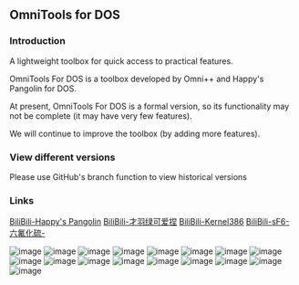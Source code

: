 ## OmniTools for DOS

### Introduction

  A lightweight toolbox for quick access to practical features.
  
  OmniTools For DOS is a toolbox developed by Omni++ and Happy's Pangolin for DOS.
  
  At present, OmniTools For DOS is a formal version, so its functionality may not be complete (it may have very few features). 
  
  We will continue to improve the toolbox (by adding more features).

  
### View different versions

Please use GitHub's branch function to view historical versions


### Links

[BiliBili-Happy's Pangolin](https://space.bilibili.com/1577944011)
[BiliBili-才羽绿可爱捏](https://space.bilibili.com/1582448018)
[BiliBili-Kernel386](https://space.bilibili.com/3493086896326883)
[BiliBili-sF6-六氟化硫-](https://space.bilibili.com/2085020713)

![image](https://github.com/Happys-Pangolin/OmniTools-For-DOS/assets/166889997/195a71e4-5513-4c64-8753-ffd6de47c01e)
![image](https://github.com/Happys-Pangolin/OmniTools-For-DOS/assets/166889997/2e732d23-35c0-4665-a148-3c469789599a)
![image](https://github.com/Happys-Pangolin/OmniTools-For-DOS/assets/166889997/c0e09d96-28bf-4144-9319-57c3982692d9)
![image](https://github.com/Happys-Pangolin/OmniTools-For-DOS/assets/166889997/fb66ff23-fc5f-4d56-80cc-785a3d0742b3)
![image](https://github.com/Happys-Pangolin/OmniTools-For-DOS/assets/166889997/5c33f6f7-8fd4-4519-9f65-13b1f08fdc39)
![image](https://github.com/Happys-Pangolin/OmniTools-For-DOS/assets/166889997/44cadb31-4449-4257-bfb1-4885efdd8242)
![image](https://github.com/Happys-Pangolin/OmniTools-For-DOS/assets/166889997/b8de87f6-c475-4121-9aca-3ee6221c319b)
![image](https://github.com/Happys-Pangolin/OmniTools-For-DOS/assets/166889997/0e00b123-0371-4aef-9501-dcdb7326ae3c)
![image](https://github.com/Happys-Pangolin/OmniTools-For-DOS/assets/166889997/28fdd6ea-4804-4984-8f5e-fa3f4b694dc7)
![image](https://github.com/Happys-Pangolin/OmniTools-For-DOS/assets/166889997/0bd5a440-4723-43ee-9b55-58b1e9455522)
![image](https://github.com/Happys-Pangolin/OmniTools-For-DOS/assets/166889997/462a23e6-9e6b-45ff-93be-3157015252f1)
![image](https://github.com/Happys-Pangolin/OmniTools-For-DOS/assets/166889997/857b7943-7de2-43c3-adf2-ae8c645dc439)
![image](https://github.com/Happys-Pangolin/OmniTools-For-DOS/assets/166889997/825bbc72-365e-4f7b-80a3-dd9b559b200d)
![image](https://github.com/Happys-Pangolin/OmniTools-For-DOS/assets/166889997/e82125c2-fb06-406d-8b74-8b07593deaa2)
![image](https://github.com/Happys-Pangolin/OmniTools-For-DOS/assets/166889997/f0a5999e-c9cd-4e1b-898e-97e08a377912)
![image](https://github.com/Happys-Pangolin/OmniTools-For-DOS/assets/166889997/02840ec4-00c4-42f7-a90f-1039d7d0903a)
![image](https://github.com/Happys-Pangolin/OmniTools-For-DOS/assets/166889997/658a5970-094c-4925-8c44-a49aa03cfab2)


